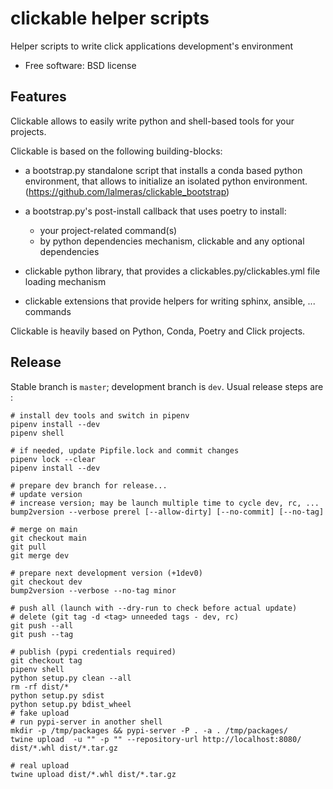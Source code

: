 # clickable helper scripts

Helper scripts to write click applications development's environment


* Free software: BSD license


## Features

Clickable allows to easily write python and shell-based tools for your projects.

Clickable is based on the following building-blocks:

* a bootstrap.py standalone script that installs a conda based python environment,
  that allows to initialize an isolated python environment.
  (https://github.com/lalmeras/clickable_bootstrap)

* a bootstrap.py's post-install callback that uses poetry to install:

  * your project-related command(s)
  * by python dependencies mechanism, clickable and any optional dependencies

* clickable python library, that provides a clickables.py/clickables.yml file
  loading mechanism

* clickable extensions that provide helpers for writing sphinx, ansible, ...
  commands

Clickable is heavily based on Python, Conda, Poetry and Click projects.


## Release

Stable branch is `master`; development branch is `dev`. Usual release steps are :

```
# install dev tools and switch in pipenv
pipenv install --dev
pipenv shell

# if needed, update Pipfile.lock and commit changes
pipenv lock --clear
pipenv install --dev

# prepare dev branch for release...
# update version
# increase version; may be launch multiple time to cycle dev, rc, ...
bump2version --verbose prerel [--allow-dirty] [--no-commit] [--no-tag]

# merge on main
git checkout main
git pull
git merge dev

# prepare next development version (+1dev0)
git checkout dev
bump2version --verbose --no-tag minor

# push all (launch with --dry-run to check before actual update)
# delete (git tag -d <tag> unneeded tags - dev, rc)
git push --all
git push --tag

# publish (pypi credentials required)
git checkout tag
pipenv shell
python setup.py clean --all
rm -rf dist/*
python setup.py sdist
python setup.py bdist_wheel
# fake upload
# run pypi-server in another shell
mkdir -p /tmp/packages && pypi-server -P . -a . /tmp/packages/
twine upload  -u "" -p "" --repository-url http://localhost:8080/ dist/*.whl dist/*.tar.gz

# real upload
twine upload dist/*.whl dist/*.tar.gz
```
